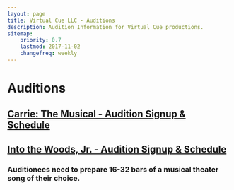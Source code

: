 ```yaml
---
layout: page
title: Virtual Cue LLC - Auditions
description: Audition Information for Virtual Cue productions.
sitemap:
    priority: 0.7
    lastmod: 2017-11-02
    changefreq: weekly
---
```

# Auditions
## [Carrie: The Musical - Audition Signup & Schedule](https://www.signupgenius.com/go/10c0e4cadab28a6fdc43-carrie#/)
## [Into the Woods, Jr. - Audition Signup & Schedule](https://www.signupgenius.com/go/10c0e4cadab28a6fdc43-into#/)

### Auditionees need to prepare 16-32 bars of a musical theater song of their choice.